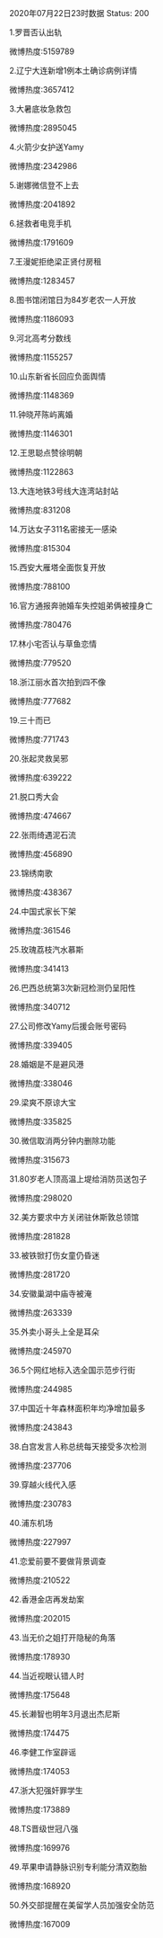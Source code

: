 2020年07月22日23时数据
Status: 200

1.罗晋否认出轨

微博热度:5159789

2.辽宁大连新增1例本土确诊病例详情

微博热度:3657412

3.大暑底妆急救包

微博热度:2895045

4.火箭少女护送Yamy

微博热度:2342986

5.谢娜微信登不上去

微博热度:2041892

6.拯救者电竞手机

微博热度:1791609

7.王漫妮拒绝梁正贤付房租

微博热度:1283457

8.图书馆闭馆日为84岁老农一人开放

微博热度:1186093

9.河北高考分数线

微博热度:1155257

10.山东新省长回应负面舆情

微博热度:1148369

11.钟晓芹陈屿离婚

微博热度:1146301

12.王思聪点赞徐明朝

微博热度:1122863

13.大连地铁3号线大连湾站封站

微博热度:831208

14.万达女子311名密接无一感染

微博热度:815304

15.西安大雁塔全面恢复开放

微博热度:788100

16.官方通报奔驰婚车失控姐弟俩被撞身亡

微博热度:780476

17.林小宅否认与草鱼恋情

微博热度:779520

18.浙江丽水首次拍到四不像

微博热度:777682

19.三十而已

微博热度:771743

20.张起灵救吴邪

微博热度:639222

21.脱口秀大会

微博热度:474667

22.张雨绮遇泥石流

微博热度:456890

23.锦绣南歌

微博热度:438367

24.中国式家长下架

微博热度:361546

25.玫瑰荔枝汽水慕斯

微博热度:341413

26.巴西总统第3次新冠检测仍呈阳性

微博热度:340712

27.公司修改Yamy后援会账号密码

微博热度:339405

28.婚姻是不是避风港

微博热度:338046

29.梁爽不原谅大宝

微博热度:335825

30.微信取消两分钟内删除功能

微博热度:315673

31.80岁老人顶高温上堤给消防员送包子

微博热度:298020

32.美方要求中方关闭驻休斯敦总领馆

微博热度:281828

33.被铁锨打伤女童仍昏迷

微博热度:281720

34.安徽巢湖中庙寺被淹

微博热度:263339

35.外卖小哥头上全是耳朵

微博热度:245970

36.5个网红地标入选全国示范步行街

微博热度:244985

37.中国近十年森林面积年均净增加最多

微博热度:243843

38.白宫发言人称总统每天接受多次检测

微博热度:237706

39.穿越火线代入感

微博热度:230783

40.浦东机场

微博热度:227997

41.恋爱前要不要做背景调查

微博热度:210522

42.香港金店再发劫案

微博热度:202015

43.当无价之姐打开隐秘的角落

微博热度:178930

44.当近视眼认错人时

微博热度:175648

45.长濑智也明年3月退出杰尼斯

微博热度:174475

46.李健工作室辟谣

微博热度:174053

47.浙大犯强奸罪学生

微博热度:173889

48.TS晋级世冠八强

微博热度:169976

49.苹果申请静脉识别专利能分清双胞胎

微博热度:168920

50.外交部提醒在美留学人员加强安全防范

微博热度:167009

